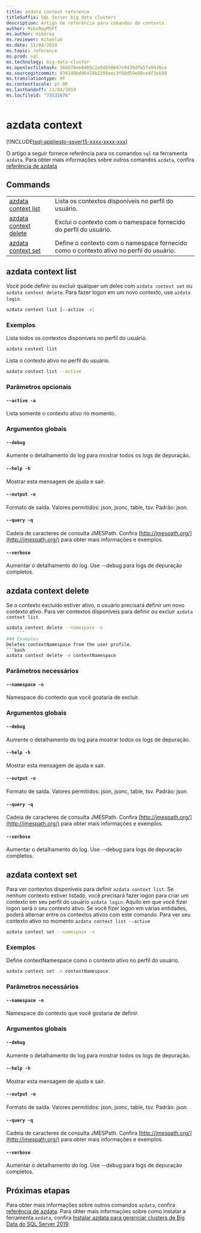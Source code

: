 ```yaml
---
title: azdata context reference
titleSuffix: SQL Server big data clusters
description: Artigo de referência para comandos de contexto.
author: MikeRayMSFT
ms.author: mikeray
ms.reviewer: mihaelab
ms.date: 11/04/2019
ms.topic: reference
ms.prod: sql
ms.technology: big-data-cluster
ms.openlocfilehash: 36b670ee8485c2e8db58847e9439dfb5fa9920ce
ms.sourcegitcommit: 830149bdd6419b2299aec3f60d59e80ce4f3eb80
ms.translationtype: HT
ms.contentlocale: pt-BR
ms.lasthandoff: 11/04/2019
ms.locfileid: "73531676"
---
```

# <a name="azdata-context"></a>azdata context

[!INCLUDE[tsql-appliesto-ssver15-xxxx-xxxx-xxx](../includes/tsql-appliesto-ssver15-xxxx-xxxx-xxx.md)]  

O artigo a seguir fornece referência para os comandos `sql` na ferramenta `azdata`. Para obter mais informações sobre outros comandos `azdata`, confira [referência de azdata](reference-azdata.md)

## <a name="commands"></a>Commands
|     |     |
| --- | --- |
[azdata context list](#azdata-context-list) | Lista os contextos disponíveis no perfil do usuário.
[azdata context delete](#azdata-context-delete) | Exclui o contexto com o namespace fornecido do perfil do usuário.
[azdata context set](#azdata-context-set) | Define o contexto com o namespace fornecido como o contexto ativo no perfil do usuário.
## <a name="azdata-context-list"></a>azdata context list
Você pode definir ou excluir qualquer um deles com `azdata context set` ou `azdata context delete`. Para fazer logon em um novo contexto, use `azdata login`.
```bash
azdata context list [--active -a] 
  ```
### <a name="examples"></a>Exemplos
Lista todos os contextos disponíveis no perfil do usuário.
```bash
azdata context list
```
Lista o contexto ativo no perfil do usuário.
```bash
azdata context list --active
```
### <a name="optional-parameters"></a>Parâmetros opcionais
#### `--active -a`
Lista somente o contexto ativo no momento.
### <a name="global-arguments"></a>Argumentos globais
#### `--debug`
Aumente o detalhamento do log para mostrar todos os logs de depuração.
#### `--help -h`
Mostrar esta mensagem de ajuda e sair.
#### `--output -o`
Formato de saída.  Valores permitidos: json, jsonc, table, tsv.  Padrão: json.
#### `--query -q`
Cadeia de caracteres de consulta JMESPath. Confira [http://jmespath.org/](http://jmespath.org/) para obter mais informações e exemplos.
#### `--verbose`
Aumentar o detalhamento do log. Use --debug para logs de depuração completos.
## <a name="azdata-context-delete"></a>azdata context delete
Se o contexto excluído estiver ativo, o usuário precisará definir um novo contexto ativo. Para ver contextos disponíveis para definir ou excluir `azdata context list`
```bash
azdata context delete --namespace -n 
    ```
### Examples
Deletes contextNamespace from the user profile.
```bash
azdata context delete -n contextNamespace
```
### <a name="required-parameters"></a>Parâmetros necessários
#### `--namespace -n`
Namespace do contexto que você gostaria de excluir.
### <a name="global-arguments"></a>Argumentos globais
#### `--debug`
Aumente o detalhamento do log para mostrar todos os logs de depuração.
#### `--help -h`
Mostrar esta mensagem de ajuda e sair.
#### `--output -o`
Formato de saída.  Valores permitidos: json, jsonc, table, tsv.  Padrão: json.
#### `--query -q`
Cadeia de caracteres de consulta JMESPath. Confira [http://jmespath.org/](http://jmespath.org/) para obter mais informações e exemplos.
#### `--verbose`
Aumentar o detalhamento do log. Use --debug para logs de depuração completos.
## <a name="azdata-context-set"></a>azdata context set
Para ver contextos disponíveis para definir `azdata context list`. Se nenhum contexto estiver listado, você precisará fazer logon para criar um contexto em seu perfil do usuário `azdata login`. Aquilo em que você fizer logon será o seu contexto ativo. Se você fizer logon em várias entidades, poderá alternar entre os contextos ativos com este comando. Para ver seu contexto ativo no momento `azdata context list --active`
```bash
azdata context set --namespace -n 
 ```
### <a name="examples"></a>Exemplos
Define contextNamespace como o contexto ativo no perfil do usuário.
```bash
azdata context set -n contextNamespace
```
### <a name="required-parameters"></a>Parâmetros necessários
#### `--namespace -n`
Namespace do contexto que você gostaria de definir.
### <a name="global-arguments"></a>Argumentos globais
#### `--debug`
Aumente o detalhamento do log para mostrar todos os logs de depuração.
#### `--help -h`
Mostrar esta mensagem de ajuda e sair.
#### `--output -o`
Formato de saída.  Valores permitidos: json, jsonc, table, tsv.  Padrão: json.
#### `--query -q`
Cadeia de caracteres de consulta JMESPath. Confira [http://jmespath.org/](http://jmespath.org/) para obter mais informações e exemplos.
#### `--verbose`
Aumentar o detalhamento do log. Use --debug para logs de depuração completos.

## <a name="next-steps"></a>Próximas etapas

Para obter mais informações sobre outros comandos `azdata`, confira [referência de azdata](reference-azdata.md). Para obter mais informações sobre como instalar a ferramenta `azdata`, confira [Instalar azdata para gerenciar clusters de Big Data do SQL Server 2019](deploy-install-azdata.md).
